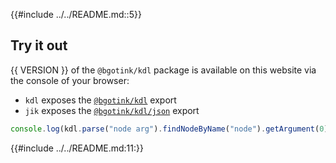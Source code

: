 {{#include ../../README.md::5}}

## Try it out

{{ VERSION }} of the `@bgotink/kdl` package is available on this website via the console of your browser:

- `kdl` exposes the [`@bgotink/kdl`](./reference/index/index.md) export
- `jik` exposes the [`@bgotink/kdl/json`](./reference/json/index.md) export

```js
console.log(kdl.parse("node arg").findNodeByName("node").getArgument(0));
```

{{#include ../../README.md:11:}}
